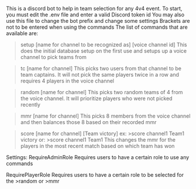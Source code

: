 This is a discord bot to help in team selection for any 4v4 event.
To start, you must edit the .env file and enter a valid Discord token id
You may also use this file to change the bot prefix and change some settings
Brackets are not to be entered when using the commands
The list of commands that are available are:

>setup [name for channel to be recognized as] [voice channel id]
This does the initial database setup on the first use and setups up a voice channel to pick teams from

>tc [name for channel]
This picks two users from that channel to be team captains. It will not pick the same players twice in a row and requires 4 players in the voice channel

>random [name for channel]
This picks two random teams of 4 from the voice channel. It will prioritize players who were not picked recently

>mmr [name for channel]
This picks 8 members from the voice channel and then balances those 8 based on their recorded mmr

>score [name for channel] [Team victory]
ex: >score channel1 Team1 victory
or: >score channel1 Team1
This changes the mmr for the players in the most recent match based on which team has won


Settings:
RequireAdminRole
Requires users to have a certain role to use any commands

RequirePlayerRole
Requires users to have a certain role to be selected for the >random or >mmr